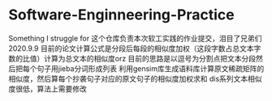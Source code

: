 # Software-Enginneering-Practice
Something I struggle for
这个仓库负责本次软工实践的作业提交，泪目了兄弟们
2020.9.9
目前的论文计算公式是分段后每段的相似度加权（这段字数占总文本字数的比值）计算为总文本的相似度orz
目前的思路是以逗号为分割点把文本分段然后把每个句子用jieba分词形成列表
利用gensim库生成语料库计算原文稀疏矩阵的相似度，然后算每个抄袭句子对应的原文句子的相似度加权求和
dis系列文本相似度很低，算法上需要修改